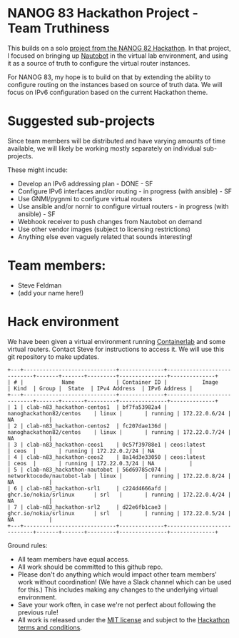 # NANOG 83 Hackathon Project - Team Truthiness

This builds on a solo [project from the NANOG 82 Hackathon](https://github.com/smfeldman/nanog82hack).
In that project, I focused on bringing up [Nautobot](https://nautobot.readthedocs.io/en/latest/)
in the virtual lab environment, and using it as a source of truth to configure the virtual router instances.

For NANOG 83, my hope is to build on that by extending the ability to configure
routing on the instances based on source of truth data.  We will focus on IPv6
configuration based on the current Hackathon theme.

# Suggested sub-projects
Since team members will be distributed and have varying amounts of time available,
we will likely be working mostly separately on individual sub-projects.

These might incude:
- Develop an IPv6 addressing plan - DONE - SF
- Configure IPv6 interfaces and/or routing - in progress (with ansible) - SF
- Use GNMI/pygnmi to configure virtual routers
- Use ansible and/or nornir to configure virtual routers - in progress (with ansible) - SF
- Webhook receiver to push changes from Nautobot on demand
- Use other vendor images (subject to licensing restrictions)
- Anything else even vaguely related that sounds interesting!

# Team members:
- Steve Feldman
- (add your name here!)

# Hack environment
We have been given a virtual environment running [Containerlab](https://containerlab.srlinux.dev/) and some virtual routers.
Contact Steve for instructions to access it.
We will use this git repository to make updates.

```
+---+-----------------------------+--------------+----------------------------+-------+-------+---------+---------------+--------------+
| # |            Name             | Container ID |           Image            | Kind  | Group |  State  | IPv4 Address  | IPv6 Address |
+---+-----------------------------+--------------+----------------------------+-------+-------+---------+---------------+--------------+
| 1 | clab-n83_hackathon-centos1  | bf7fa53982a4 | nanoghackathon82/centos    | linux |       | running | 172.22.0.6/24 | NA           |
| 2 | clab-n83_hackathon-centos2  | fc207dae136d | nanoghackathon82/centos    | linux |       | running | 172.22.0.7/24 | NA           |
| 3 | clab-n83_hackathon-ceos1    | 0c57f39788e1 | ceos:latest                | ceos  |       | running | 172.22.0.2/24 | NA           |
| 4 | clab-n83_hackathon-ceos2    | 8a14d3e33050 | ceos:latest                | ceos  |       | running | 172.22.0.3/24 | NA           |
| 5 | clab-n83_hackathon-nautobot | 56d69785c074 | networktocode/nautobot-lab | linux |       | running | 172.22.0.8/24 | NA           |
| 6 | clab-n83_hackathon-srl1     | c224d4666afd | ghcr.io/nokia/srlinux      | srl   |       | running | 172.22.0.4/24 | NA           |
| 7 | clab-n83_hackathon-srl2     | d22e6fb1cae3 | ghcr.io/nokia/srlinux      | srl   |       | running | 172.22.0.5/24 | NA           |
+---+-----------------------------+--------------+----------------------------+-------+-------+---------+---------------+--------------+
```

Ground rules:
- All team members have equal access.
- All work should be committed to this github repo.
- Please don't do anything which would impact other team members' work without coordination!
(We have a Slack channel which can be used for this.)  This includes making any changes to
the underlying virtual environment.
- Save your work often, in case we're not perfect about following the previous rule!
- All work is released under the [MIT license](LICENSE) and subject to the [Hackathon terms and conditions](https://www.nanog.org/legal/hackathon-terms/).
